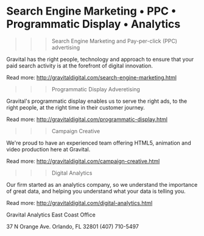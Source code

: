 # Search Engine Marketing • PPC • Programmatic Display • Analytics

>>>Search Engine Marketing and Pay-per-click (PPC) advertising

Gravital has the right people, technology and approach to ensure that your paid search activity is at the forefront of digital innovation.

Read more: http://gravitaldigital.com/search-engine-marketing.html

>>>Programmatic Display Adveretising

Gravital's programmatic display enables us to serve the right ads, to the right people, at the right time in their customer journey.

Read more: http://gravitaldigital.com/programmatic-display.html

>>>Campaign Creative

We're proud to have an experienced team offering HTML5, animation and video production here at Gravital.

Read more: http://gravitaldigital.com/campaign-creative.html

>>>Digital Analytics

Our firm started as an analytics company, so we understand the importance of great data, and helping you understand what your data is telling you.

Read more: http://gravitaldigital.com/digital-analytics.html

Gravital Analytics East Coast Office

 37 N Orange Ave.
 Orlando, FL 32801
 (407) 710-5497
